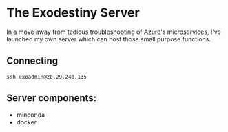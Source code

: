 # The Exodestiny Server

In a move away from tedious troubleshooting of Azure's microservices, I've launched my own server which can host those small purpose functions. 

## Connecting 
```
ssh exoadmin@20.29.240.135 
```


## Server components:
* minconda
* docker

